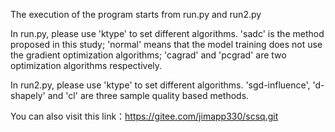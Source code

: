 The execution of the program starts from run.py and run2.py

In run.py, please use 'ktype' to set different algorithms. 'sadc' is the method proposed in this study; 'normal' means that the model training does not use the gradient optimization algorithms; 'cagrad' and 'pcgrad' are two optimization algorithms respectively.

In run2.py, please use 'ktype' to set different algorithms. 'sgd-influence', 'd-shapely' and 'cl' are three sample quality based methods.

You can also visit this link：https://gitee.com/jimapp330/scsq.git